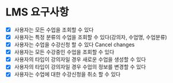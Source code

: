# LMS 요구사항
- [x] 사용자는 모든 수업을 조회할 수 있다    
- [x] 사용자는 특정 분류의 수업을 조회할 수 있다(강의자, 수업명, 수업분류)    
- [x] 사용자는 수업을 수강신청 할 수 있다    Cancel changes
- [x] 사용자는 모든 수강중인 수업을 조회할 수 있다
- [x] 사용자의 타입이 강의자일 경우 새로운 수업을 생성할 수 있다    
- [x] 사용자의 타입이 강의자일 경우 수업의 정보를 변경할 수 있다
- [x] 사용자는 수업에 대한 수강신청을 취소 할 수 있다
